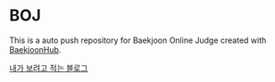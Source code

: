 # BOJ
This is a auto push repository for Baekjoon Online Judge created with [BaekjoonHub](https://github.com/BaekjoonHub/BaekjoonHub).



[내가 보려고 적는 블로그](https://rlaaldo.tistory.com/)
